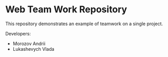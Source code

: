 # Web Team Work Repository
This repository demonstrates an example of teamwork on a single project.

Developers:

* Morozov Andrii
* Lukashevych Vlada